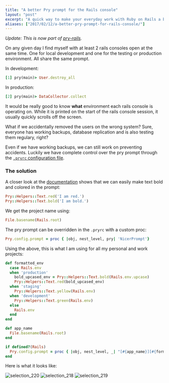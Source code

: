 ```yaml
---
title: "A better Pry prompt for the Rails console"
layout: "post"
excerpt: "A quick way to make your everyday work with Ruby on Rails a bit more safe."
aliases: ["2017/02/12/a-better-pry-prompt-for-rails-console/"]
---
```


*Update: This is now part of [pry-rails](https://github.com/rweng/pry-rails#custom-rails-prompt).*

On any given day I find myself with at least 2 rails consoles open at the same time. One for local development and one for the testing or production environment.
All share the same prompt.

In development:

```ruby
[1] pry(main)> User.destroy_all
```

In production:

```ruby
[2] pry(main)> DataCollector.collect
```


It would be really good to know **what** environment each rails console is operating on. While it is printed on the start of the rails console session, it usually quickly scrolls off the screen.

What if we accidentally removed the users on the wrong system? Sure, everyone has working backups, database replication and is also testing them regulary, right?

Even if we have working backups, we can still work on preventing accidents. Luckily we have complete control over the pry prompt through the [`.pryrc` configuration file](https://github.com/pry/pry/wiki/Customization-and-configuration#Config_prompt).

### The solution

A closer look at the [documentation](https://www.rubydoc.info/github/pry/pry/Pry/Helpers/Text) shows that we can easily make text bold and colored in the prompt:


```ruby
Pry::Helpers::Text.red('I am red.')
Pry::Helpers::Text.bold('I am bold.')
```

We get the project name using:

```ruby
File.basename(Rails.root)
```


The pry prompt can be overridden in the `.pryrc` with a custom proc:

```ruby
Pry.config.prompt = proc { |obj, nest_level, pry| 'NicerPrompt'}
```

Using the above, this is what I am using for all my personal and work projects:

```ruby
def formatted_env
  case Rails.env
  when 'production'
    bold_upcased_env = Pry::Helpers::Text.bold(Rails.env.upcase)
    Pry::Helpers::Text.red(bold_upcased_env)
  when 'staging'
    Pry::Helpers::Text.yellow(Rails.env)
  when 'development'
    Pry::Helpers::Text.green(Rails.env)
  else
    Rails.env
  end
end

def app_name
  File.basename(Rails.root)
end

if defined?(Rails)
  Pry.config.prompt = proc { |obj, nest_level, _| "[#{app_name}][#{formatted_env}] #{obj}:#{nest_level}> " }
end
```

Here is what it looks like:

![selection_220](https://cloud.githubusercontent.com/assets/2042399/22556063/31c05df0-e966-11e6-9a9a-fbfea33344c6.png)
![selection_218](https://cloud.githubusercontent.com/assets/2042399/22555944/c65dd894-e965-11e6-98e0-38368648c8bb.png)
![selection_219](https://cloud.githubusercontent.com/assets/2042399/22556006/0301be96-e966-11e6-84a7-a3fc54c93950.png)
